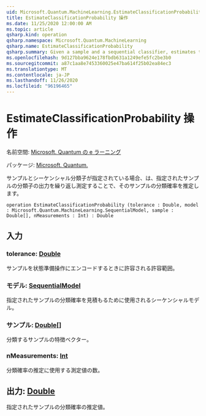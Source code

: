 ```yaml
---
uid: Microsoft.Quantum.MachineLearning.EstimateClassificationProbability
title: EstimateClassificationProbability 操作
ms.date: 11/25/2020 12:00:00 AM
ms.topic: article
qsharp.kind: operation
qsharp.namespace: Microsoft.Quantum.MachineLearning
qsharp.name: EstimateClassificationProbability
qsharp.summary: Given a sample and a sequential classifier, estimates the classification probability for that sample by repeatedly measuring the output of the classifier on the given sample.
ms.openlocfilehash: 9d127bba9624e178fbdb631a1249efe5fc2be3b0
ms.sourcegitcommit: a87c1aa8e7453360025e47ba614f25b02ea84ec3
ms.translationtype: MT
ms.contentlocale: ja-JP
ms.lasthandoff: 11/26/2020
ms.locfileid: "96196465"
---
```

# <a name="estimateclassificationprobability-operation"></a>EstimateClassificationProbability 操作

名前空間: [Microsoft. Quantum の e ラーニング](xref:Microsoft.Quantum.MachineLearning)

パッケージ: [Microsoft. Quantum.](https://nuget.org/packages/Microsoft.Quantum.MachineLearning)


サンプルとシーケンシャル分類子が指定されている場合、は、指定されたサンプルの分類子の出力を繰り返し測定することで、そのサンプルの分類確率を推定します。

```qsharp
operation EstimateClassificationProbability (tolerance : Double, model : Microsoft.Quantum.MachineLearning.SequentialModel, sample : Double[], nMeasurements : Int) : Double
```


## <a name="input"></a>入力

### <a name="tolerance--double"></a>tolerance: [Double](xref:microsoft.quantum.lang-ref.double)

サンプルを状態準備操作にエンコードするときに許容される許容範囲。


### <a name="model--sequentialmodel"></a>モデル: [SequentialModel](xref:Microsoft.Quantum.MachineLearning.SequentialModel)

指定されたサンプルの分類確率を見積もるために使用されるシーケンシャルモデル。


### <a name="sample--double"></a>サンプル: [Double](xref:microsoft.quantum.lang-ref.double)[]

分類するサンプルの特徴ベクター。


### <a name="nmeasurements--int"></a>nMeasurements: [Int](xref:microsoft.quantum.lang-ref.int)

分類確率の推定に使用する測定値の数。



## <a name="output--double"></a>出力: [Double](xref:microsoft.quantum.lang-ref.double)

指定されたサンプルの分類確率の推定値。